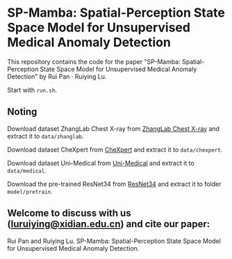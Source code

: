 # SP-Mamba: Spatial-Perception State Space Model for Unsupervised Medical Anomaly Detection
This repository contains the code for the paper "SP-Mamba: Spatial-Perception State Space Model for Unsupervised Medical Anomaly Detection" by Rui Pan · Ruiying Lu.

Start with `run.sh`.

## Noting
Download dataset ZhangLab Chest X-ray from [ZhangLab Chest X-ray](https://drive.google.com/file/d/1SBLq6KwG9ZptLGM3Nk0neF07bMEjiFFB/view?usp=drive_link) and extract it to `data/zhanglab`.

Download dataset CheXpert from [CheXpert](https://drive.google.com/file/d/1boMhG7d0QPnPu9_2kBX6g-qbEInQAJ5N/view?usp=drive_link) and extract it to `data/chexpert`.

Download dataset Uni-Medical from [Uni-Medical](https://drive.google.com/file/d/1Q33X6UMS_2rfdOlHq-Levf7Df7z3tUKp/view) and extract it to `data/medical`.

Download the pre-trained ResNet34 from [ResNet34](https://drive.google.com/file/d/1te1fMcfFnq2utwWMDysDKENwep_A9ftC/view?usp=drive_link) and extract it to folder `model/pretrain`.

## Welcome to discuss with us (luruiying@xidian.edu.cn) and cite our paper:
Rui Pan and Ruiying Lu. SP-Mamba: Spatial-Perception State Space Model for Unsupervised Medical Anomaly Detection.
